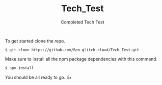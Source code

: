 <h1 align="center">Tech_Test</h1> 

<p align="center">Completed Tech Test</p>  
<br/> 
<p>To get started clone the repo.</p> 

``` 
$ git clone https://github.com/Ben-glitch-cloud/Tech_Test.git 
```

<p>Make sure to install all the npm package dependencies with this command.</p>

``` 
$ npm install
``` 

<p>You should be all ready to go. 👍</p>
